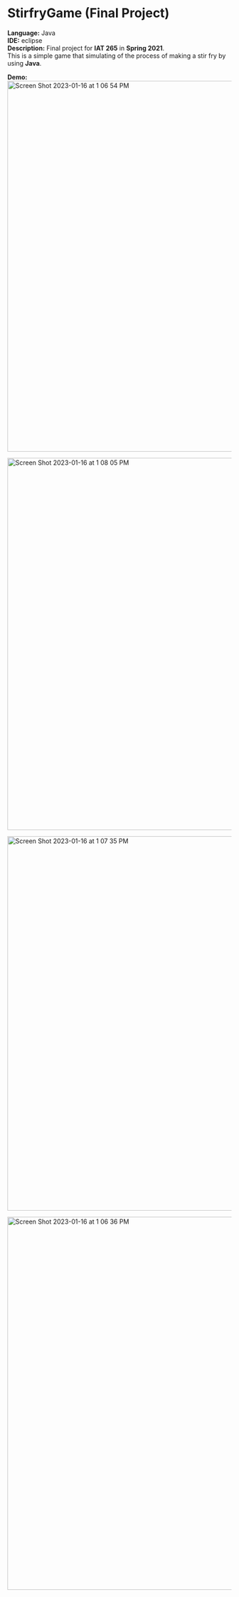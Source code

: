 # StirfryGame (Final Project)
**Language:** Java </br>
**IDE:** eclipse </br>
**Description:**
Final project for **IAT 265** in **Spring 2021**. </br>
This is a simple game that simulating of the process of making a stir fry by using **Java**. </br>

**Demo:**</br>
<img width="831" alt="Screen Shot 2023-01-16 at 1 06 54 PM" src="https://user-images.githubusercontent.com/85204575/212765901-afb94653-12fc-4769-87d5-25df31a69c02.png"> </br>

<img width="834" alt="Screen Shot 2023-01-16 at 1 08 05 PM" src="https://user-images.githubusercontent.com/85204575/212765939-5c3eb051-6e5c-4261-aceb-2016d2780deb.png"> </br>


<img width="839" alt="Screen Shot 2023-01-16 at 1 07 35 PM" src="https://user-images.githubusercontent.com/85204575/212765963-fc7c1d80-44bc-4f96-917f-8ce8e8c18a71.png"> </br>


<img width="836" alt="Screen Shot 2023-01-16 at 1 06 36 PM" src="https://user-images.githubusercontent.com/85204575/212765977-329ef720-bf2f-4a4d-a0e8-4fa6c6370ede.png"> </br>
